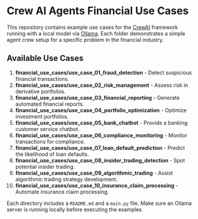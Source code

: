 # Crew AI Agents Financial Use Cases

This repository contains example use cases for the [CrewAI](https://github.com/joaomdmoura/crewai) framework running with a local model via [Ollama](https://ollama.com/).
Each folder demonstrates a simple agent crew setup for a specific problem in the financial industry.

## Available Use Cases

1. **financial_use_cases/use_case_01_fraud_detection** - Detect suspicious financial transactions.
2. **financial_use_cases/use_case_02_risk_management** - Assess risk in derivative portfolios.
3. **financial_use_cases/use_case_03_financial_reporting** - Generate automated financial reports.
4. **financial_use_cases/use_case_04_portfolio_optimization** - Optimize investment portfolios.
5. **financial_use_cases/use_case_05_bank_chatbot** - Provide a banking customer service chatbot.
6. **financial_use_cases/use_case_06_compliance_monitoring** - Monitor transactions for compliance.
7. **financial_use_cases/use_case_07_loan_default_prediction** - Predict the likelihood of loan defaults.
8. **financial_use_cases/use_case_08_insider_trading_detection** - Spot potential insider trading.
9. **financial_use_cases/use_case_09_algorithmic_trading** - Assist algorithmic trading strategy development.
10. **financial_use_cases/use_case_10_insurance_claim_processing** - Automate insurance claim processing.

Each directory includes a `README.md` and a `main.py` file. Make sure an Ollama server is running locally before executing the examples.
